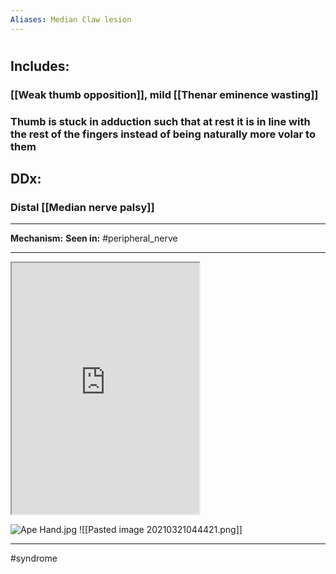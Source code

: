 ```yaml
---
Aliases: Median Claw lesion
---
```

# 
## Includes:
### [[Weak thumb opposition]], mild [[Thenar eminence wasting]]
### Thumb is stuck in adduction such that at rest it is in line with the rest of the fingers instead of being naturally more volar to them 
## DDx:
### Distal [[Median nerve palsy]]

---
**Mechanism:**
**Seen in:** #peripheral_nerve 

---
<iframe src="https://www.youtube.com/embed/3gzVYdXFsX4" class="resize-vertical" style="height: 402px;"></iframe>

![Ape Hand.jpg](https://upload.wikimedia.org/wikipedia/commons/f/fc/Ape_Hand.jpg)
![[Pasted image 20210321044421.png]]

---
#syndrome 